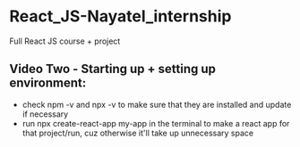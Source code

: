 # React_JS-Nayatel_internship
Full React JS course + project


## Video Two - Starting up + setting up environment:
* check npm -v and npx -v to make sure that they are installed and update if necessary
* run npx create-react-app my-app in the terminal to make a react app for that project/run, cuz otherwise it'll take up unnecessary space

